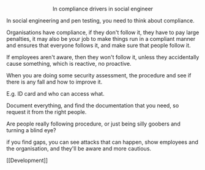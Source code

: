 <p style="text-align: center">In compliance drivers in social engineer</p>

In social engineering and pen testing, you need to think about compliance.

Organisations have compliance, if they don't follow it, they have to pay large penalties, it may also be your job to make things run in a compliant manner and ensures that everyone follows it, and make sure that people follow it.

If employees aren't aware, then they won't follow it, unless they accidentally cause something, which is reactive, no proactive.

When you are doing some security assessment, the procedure and see if there is any fall and how to improve it.

E.g. ID card and who can access what.

Document everything, and find the documentation that you need, so request it from the right people.

Are people really following procedure, or just being silly goobers and turning a blind eye?

if you find gaps, you can see attacks that can happen, show employees and the organisation, and they'll be aware and more cautious.

[[Development]]
